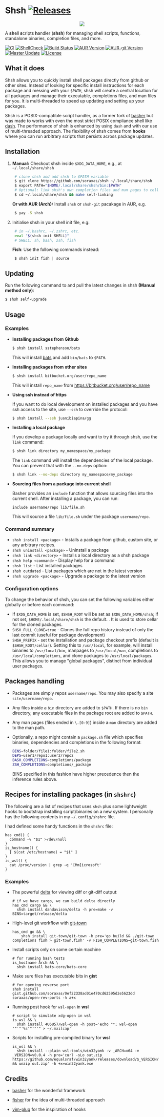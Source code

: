 # Shsh [![Releases](https://img.shields.io/github/release/soraxas/shsh.svg?label=&color=0366d6)](https://github.com/soraxas/shsh/releases/latest)

<p align="center">
   <img src="docs/images/shsh-logo.png">
</p>

A **sh**ell **s**cripts **h**andler (**shsh**) for managing shell scripts, functions, standalone binaries, completion files, and more.

[![CI](https://github.com/soraxas/shsh/workflows/CI/badge.svg)](https://github.com/soraxas/shsh/actions?query=workflow%3ACI)
[![ShellCheck](https://github.com/soraxas/shsh/workflows/ShellCheck/badge.svg)](https://github.com/soraxas/shsh/actions?query=workflow%3AShellCheck)
[![Build Status](https://img.shields.io/travis/soraxas/shsh/master.svg?logo=travis)](https://travis-ci.org/soraxas/shsh)
[![AUR Version](https://img.shields.io/aur/version/shsh.svg)](https://aur.archlinux.org/packages/shsh)
[![AUR-git Version](https://img.shields.io/aur/version/shsh-git.svg?label=aur-git)](https://aur.archlinux.org/packages/shsh-git)
[![Master Update](https://img.shields.io/github/last-commit/soraxas/shsh/master.svg)](https://github.com/soraxas/shsh/commits/master)
[![License](https://img.shields.io/github/license/soraxas/shsh.svg)](https://github.com/soraxas/shsh/blob/master/LICENSE)

## What it does

Shsh allows you to quickly install shell packages directly from github or other sites. Instead of looking for specific install instructions for each package and messing with your `$PATH`, shsh will create a central location for all packages and manage their executable, completions files, and man files for you. It is multi-threaded to speed up updating and setting up your packages.

Shsh is a POSIX-compatible script handler, as a former fork of [basher](https://github.com/basherpm/basher) but was made to works with even the most strict POSIX compliance shell like [dash](https://wiki.archlinux.org/index.php/Dash). The performance of shsh is enhanced by using `dash` and with our use of multi-threaded approach. The flexibility of shsh comes from **hooks** where you can run arbitrary scripts that persists across package updates.

## Installation

1. **Manual:** Checkout shsh inside `$XDG_DATA_HOME`, e.g., at `~/.local/share/shsh`
   
   ```sh
    # clone shsh and add shsh to $PATH variable
    $ git clone https://github.com/soraxas/shsh ~/.local/share/shsh
    $ export PATH="$HOME/.local/share/shsh/bin:$PATH"
    # Optional: link shsh's own completion files and man pages to cellar
    $ cd ~/.local/share/shsh && make self-linking
   ```

    **Or with AUR (Arch):** Install `shsh` or `shsh-git` pacakage in AUR, e.g.
   
   ```sh
    $ yay -S shsh
   ```

2. Initialise shsh in your shell init file, e.g.
   
   ```sh
    # in ~/.bashrc, ~/.zshrc, etc.
    eval "$(shsh init SHELL)"
    # SHELL: sh, bash, zsh, fish
   ```
   
    **Fish**: Use the following commands instead:
   
   ```fish
    $ shsh init fish | source
   ```

## Updating

Run the following command to and pull the latest changes in shsh **(Manual method only)**:

```sh
$ shsh self-upgrade
```

## Usage

### Examples

- **Installing packages from Github**

  ```sh
  $ shsh install sstephenson/bats
  ```

  This will install [bats](https://github.com/sstephenson/bats) and add `bin/bats` to `$PATH`.

- **Installing packages from other sites**

  ```sh
  $ shsh install bitbucket.org/user/repo_name
  ```

  This will install `repo_name` from https://bitbucket.org/user/repo_name

- **Using ssh instead of https**

  If you want to do local development on installed packages and you have ssh
  access to the site, use `--ssh` to override the protocol:

  ```sh
  $ shsh install --ssh juanibiapina/gg
  ```

- **Installing a local package**

  If you develop a package locally and want to try it through shsh,
  use the `link` command:

  ```sh
  $ shsh link directory my_namespace/my_package
  ```

  The `link` command will install the dependencies of the local package.
  You can prevent that with the `--no-deps` option:

  ```sh
  $ shsh link --no-deps directory my_namespace/my_package
  ```

- **Sourcing files from a package into current shell**

  Basher provides an `include` function that allows sourcing files into the
  current shell. After installing a package, you can run:

  ```
  include username/repo lib/file.sh
  ```

  This will source a file `lib/file.sh` under the package `username/repo`.

### Command summary

- `shsh install <package>` - Installs a package from github, custom site, or any arbitrary recipes.
- `shsh uninstall <package>` - Uninstall a package
- `shsh link <directory>` - Installs a local directory as a shsh package
- `shsh help <command>` - Display help for a command
- `shsh list` - List installed packages
- `shsh outdated` - List packages which are not in the latest version
- `shsh upgrade <package>` - Upgrade a package to the latest version

### Configuration options

To change the behavior of shsh, you can set the following variables either
globally or before each command:

- If `$XDG_DATA_HOME` is set, `$SHSH_ROOT` will be set as `$XDG_DATA_HOME/shsh`; if not set, `$HOME/.local/share/shsh` is the default.
 . It is used to store cellar for the cloned packages.
- `SHSH_FULL_CLONE=true` - Clones the full repo history instead of only the last commit (useful for package development)
- `SHSH_PREFIX` - set the installation and package checkout prefix (default is `$SHSH_ROOT/cellar`).  Setting this to `/usr/local`, for example, will install binaries to `/usr/local/bin`, manpages to `/usr/local/man`, completions to `/usr/local/completions`, and clone packages to `/usr/local/packages`.  This allows you to manage "global packages", distinct from individual user packages.

## Packages handling

- Packages are simply repos `username/repo`. You may also specify a site
`site/username/repo`.

- Any files inside a `bin` directory are added to `$PATH`. If there is no `bin`
directory, any executable files in the package root are added to `$PATH`.

- Any man pages (files ended in `\.[0-9]`) inside a `man` directory are added
to the man path.

- Optionally, a repo might contain a `package.sh` file which specifies binaries,
dependencies and completions in the following format:

  ```sh
  BINS=folder/file1:folder/file2.sh
  DEPS=user1/repo1:user2/repo2
  BASH_COMPLETIONS=completions/package
  ZSH_COMPLETIONS=completions/_package
  ```

  BINS specified in this fashion have higher precedence then the inference rules
  above.

## Recipes for installing packages (in `shshrc`)

The following are a list of recipes that uses `shsh` plus some lightweight hooks to bootstrap installing script/binaries on a new system. I personally has the following contents in my `~/.config/shshrc` file.

I had defined some handy functions in the `shshrc` file:

```shell
has_cmd() {    
  command -v "$1" >/dev/null    
}
is_hostname() {
  [ $(cat /etc/hostname) = "$1" ] 
}
is_wsl() {    
  cat /proc/version | grep -q '[Mm]icrosoft'    
}
```

### Examples

- The powerful [delta](https://github.com/dandavison/delta) for viewing diff or git-diff output:
  
  ```shell
  # if we have cargo, we can build delta directly    
  has_cmd cargo && \    
    shsh install dandavison/delta -h pre=make -v BINS=target/release/delta
  ```

- High-level git workflow with [git-town](https://github.com/git-town/git-town)
  
  ```shell
  has_cmd go && \
      shsh install git-town/git-town -h pre='go build && ./git-town completions fish > git-town.fish' -v FISH_COMPLETIONS=git-town.fish
  ```

- Install scripts only on some certain machine
  
  ```shell
  # for running bash tests
  is_hostname Arch && \
    shsh install bats-core/bats-core
  ```

- Make sure files has executable bits in **gist**
  
  ```shell
  # for opening reverse port
  shsh install gist.github.com/soraxas/0ef22338ad01e470cd62595d2e5623dd soraxas/open-rev-ports -h a+x
  ```

- Running post hook for `wsl-open` in **wsl**
  
  ```shell
  # script to simulate xdg-open in wsl
  is_wsl && \
    shsh install 4U6U57/wsl-open -h post='echo "*; wsl-open '"'"'%s'"'"'" > ~/.mailcap'
  ```

- Scripts for installing pre-compiled binary for **wsl**
  
  ```shell
  is_wsl && \
    shsh install --plain wsl-tools/win32yank -v _ARCH=x64 -v _VERSION=v0.0.4 -h pre='curl -sLo out.zip https://github.com/equalsraf/win32yank/releases/download/$_VERSION/win32yank-$_ARCH.zip && unzip out.zip' -h +x=win32yank.exe
  ```

## Credits

- [basher](https://github.com/basherpm/basher) for the wonderful framework

- [fisher](https://github.com/jorgebucaran/fisher) for the idea of multi-threaded approach

- [vim-plug](https://github.com/junegunn/vim-plug) for the inspiration of hooks
